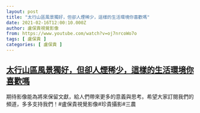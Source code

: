 ```yaml
---
layout: post
title: "太行山區風景獨好，但卻人煙稀少，這樣的生活環境你喜歡嗎"
date: 2021-02-16T12:00:10.000Z
author: 盧保貴視覺影像
from: https://www.youtube.com/watch?v=oj7nrcoWo7o
tags: [ 盧保貴 ]
categories: [ 盧保貴 ]
---
```

<!--1613476810000-->
[太行山區風景獨好，但卻人煙稀少，這樣的生活環境你喜歡嗎](https://www.youtube.com/watch?v=oj7nrcoWo7o)
------

<div>
期待影像能為將來保留文獻，給人們帶來更多的意義與思考。希望大家訂閱我們的頻道，多多支持我們！#盧保貴視覺影像#珍貴攝影#三農
</div>

